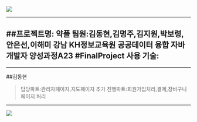 <img src="https://capsule-render.vercel.app/api?type=slice&color=auto&height=150&section=header&text=d6ace6&fontSize=70" />

---
##프로젝트명: 약플
팀원:김동현,김명주,김지원,박보령,안은선,이해미
강남 KH정보교육원 
공공데이터 융합 자바개발자 양성과정A23 #FinalProject
사용 기술:
---
---
##김동현
> 담당파트:관리자페이지,지도페이지
> 추가 진행파트:회원가입처리,결제,장바구니페이지 처리
---


<img src="https://capsule-render.vercel.app/api?type=slice&color=auto&height=150&section=footer&text=d6ace6&fontSize=70" />
